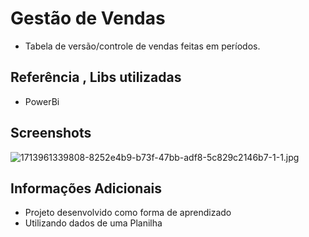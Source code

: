 # Gestão de Vendas
- Tabela de versão/controle de vendas feitas em períodos.
## Referência , Libs utilizadas

 - PowerBi


## Screenshots

![1713961339808-8252e4b9-b73f-47bb-adf8-5c829c2146b7-1-1.jpg](https://i.postimg.cc/jqztwMtF/1713961339808-8252e4b9-b73f-47bb-adf8-5c829c2146b7-1-1.jpg](https://postimg.cc/nMc6NYs4))


## Informações Adicionais

- Projeto desenvolvido como forma de aprendizado
- Utilizando dados de uma Planilha 
